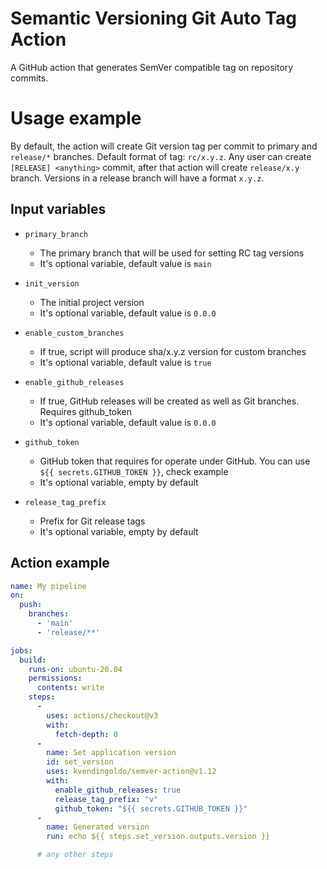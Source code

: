 # Semantic Versioning Git Auto Tag Action
A GitHub action that generates SemVer compatible tag on repository commits.

# Usage example
By default, the action will create Git version tag per commit to primary and `release/*` branches. Default format of tag: `rc/x.y.z`.
Any user can create `[RELEASE] <anything>` commit, after that action will create `release/x.y` branch.
Versions in a release branch will have a format `x.y.z`.

## Input variables
* `primary_branch`
  * The primary branch that will be used for setting RC tag versions
  * It's optional variable, default value is `main`

* `init_version`
  * The initial project version
  * It's optional variable, default value is `0.0.0`

* `enable_custom_branches`
  * If true, script will produce sha/x.y.z version for custom branches
  * It's optional variable, default value is `true`

* `enable_github_releases`
  * If true, GitHub releases will be created as well as Git branches. Requires github_token
  * It's optional variable, default value is `0.0.0`

* `github_token`
  * GitHub token that requires for operate under GitHub. You can use `${{ secrets.GITHUB_TOKEN }}`, check example
  * It's optional variable, empty by default

* `release_tag_prefix`
  * Prefix for Git release tags
  * It's optional variable, empty by default

## Action example

```yaml
name: My pipeline
on:
  push:
    branches:
      - 'main'
      - 'release/**'

jobs:
  build:
    runs-on: ubuntu-20.04
    permissions:
      contents: write
    steps:
      -
        uses: actions/checkout@v3
        with:
          fetch-depth: 0
      -
        name: Set application version
        id: set_version
        uses: kvendingoldo/semver-action@v1.12
        with:
          enable_github_releases: true
          release_tag_prefix: "v"
          github_token: "${{ secrets.GITHUB_TOKEN }}"
      -
        name: Generated version
        run: echo ${{ steps.set_version.outputs.version }}

      # any other steps
```
